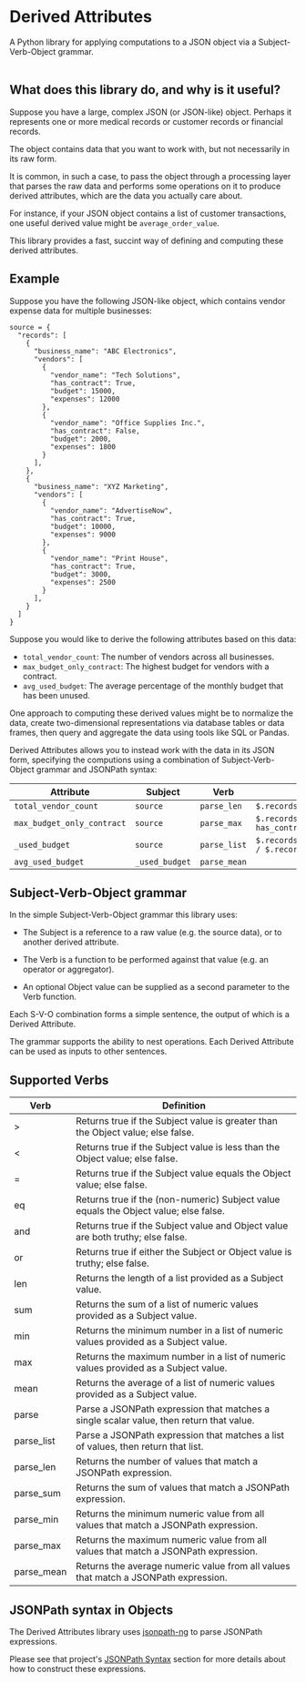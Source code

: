 # Derived Attributes
A Python library for applying computations to a JSON object via a Subject-Verb-Object grammar.<br><br>


## What does this library do, and why is it useful?

Suppose you have a large, complex JSON (or JSON-like) object.  Perhaps it represents one or more medical records or customer records or financial records.

The object contains data that you want to work with, but not necessarily in its raw form.

It is common, in such a case, to pass the object through a processing layer that parses the raw data and performs some operations on it to produce derived attributes, which are the data you actually care about.

For instance, if your JSON object contains a list of customer transactions, one useful derived value might be `average_order_value`.

This library provides a fast, succint way of defining and computing these derived attributes.


## Example

Suppose you have the following JSON-like object, which contains vendor expense data for multiple businesses:

```
source = {
  "records": [
    {
      "business_name": "ABC Electronics",
      "vendors": [
        {
          "vendor_name": "Tech Solutions",
          "has_contract": True,
          "budget": 15000,
          "expenses": 12000
        },
        {
          "vendor_name": "Office Supplies Inc.",
          "has_contract": False,
          "budget": 2000,
          "expenses": 1800
        }
      ],
    },
    {
      "business_name": "XYZ Marketing",
      "vendors": [
        {
          "vendor_name": "AdvertiseNow",
          "has_contract": True,
          "budget": 10000,
          "expenses": 9000
        },
        {
          "vendor_name": "Print House",
          "has_contract": True,
          "budget": 3000,
          "expenses": 2500
        }
      ],
    }
  ]
}
```

Suppose you would like to derive the following attributes based on this data:

* `total_vendor_count`: The number of vendors across all businesses.
* `max_budget_only_contract`: The highest budget for vendors with a contract.
* `avg_used_budget`: The average percentage of the monthly budget that has been unused.

One approach to computing these derived values might be to normalize the data, create two-dimensional representations via database tables or data frames, then query and aggregate the data using tools like SQL or Pandas.

Derived Attributes allows you to instead work with the data in its JSON form, specifying the computions using a combination of Subject-Verb-Object grammar and JSONPath syntax:

| Attribute                      | Subject          | Verb               | Object                                                                |
| ------------------------------ | ---------------  | ------------------ | --------------------------------------------------------------------- |
| `total_vendor_count`           | `source`         | `parse_len`        | `$.records[*].vendors`                                                |
| `max_budget_only_contract`     | `source`         | `parse_max`        | `$.records[*].vendors[?has_contract = true)].budget`                  |
| `_used_budget`                 | `source`         | `parse_list`       | `$.records[*].vendors[*].expenses / $.records[*].vendors[*].budget`   |
| `avg_used_budget`              | `_used_budget`   | `parse_mean`       |                                                                       |


## Subject-Verb-Object grammar

In the simple Subject-Verb-Object grammar this library uses:

* The Subject is a reference to a raw value (e.g. the source data), or to another derived attribute.

* The Verb is a function to be performed against that value (e.g. an operator or aggregator).

* An optional Object value can be supplied as a second parameter to the Verb function.

Each S-V-O combination forms a simple sentence, the output of which is a Derived Attribute.

The grammar supports the ability to nest operations.  Each Derived Attribute can be used as inputs to other sentences.


## Supported Verbs

| Verb            | Definition                                                                                |
| --------------- | ----------------------------------------------------------------------------------------- |
| >               | Returns true if the Subject value is greater than the Object value; else false.           |
| <               | Returns true if the Subject value is less than the Object value; else false.              |
| =               | Returns true if the Subject value equals the Object value; else false.                    |
| eq              | Returns true if the (non-numeric) Subject value equals the Object value; else false.      |
| and             | Returns true if the Subject value and Object value are both truthy; else false.           |
| or              | Returns true if either the Subject or Object value is truthy; else false.                 |
| len             | Returns the length of a list provided as a Subject value.                                 |
| sum             | Returns the sum of a list of numeric values provided as a Subject value.                  |
| min             | Returns the minimum number in a list of numeric values provided as a Subject value.       |
| max             | Returns the maximum number in a list of numeric values provided as a Subject value.       |
| mean            | Returns the average of a list of numeric values provided as a Subject value.              |
| parse           | Parse a JSONPath expression that matches a single scalar value, then return that value.   |
| parse_list      | Parse a JSONPath expression that matches a list of values, then return that list.         |
| parse_len       | Returns the number of values that match a JSONPath expression.                            |
| parse_sum       | Returns the sum of values that match a JSONPath expression.                               |
| parse_min       | Returns the minimum numeric value from all values that match a JSONPath expression.       |
| parse_max       | Returns the maximum numeric value from all values that match a JSONPath expression.       |
| parse_mean      | Returns the average numeric value from all values that match a JSONPath expression.       |

## JSONPath syntax in Objects

The Derived Attributes library uses [jsonpath-ng](https://github.com/h2non/jsonpath-ng) to parse JSONPath expressions.

Please see that project's [JSONPath Syntax](https://github.com/h2non/jsonpath-ng) section for more details about how to construct these expressions.



















